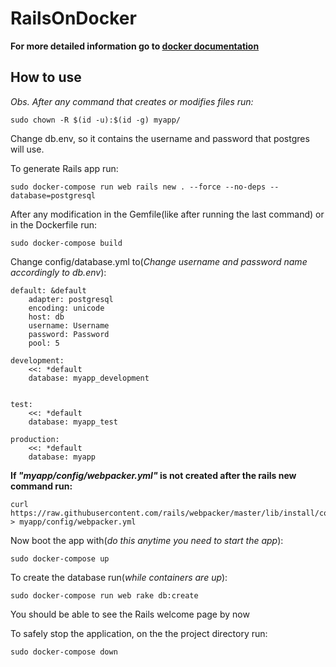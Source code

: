 # RailsOnDocker

__For more detailed information go to [docker documentation](https://docs.docker.com/compose/rails/)__

## How to use

_Obs. After any command that creates or modifies files run:_
```
sudo chown -R $(id -u):$(id -g) myapp/
```

Change db.env, so it contains the username and password that postgres will use.


To generate Rails app run:
```
sudo docker-compose run web rails new . --force --no-deps --database=postgresql
```

After any modification in the Gemfile(like after running the last command) or in the Dockerfile run:
```
sudo docker-compose build
```

Change config/database.yml to(_Change username and password  name accordingly to db.env_):
```
default: &default
	adapter: postgresql
	encoding: unicode
	host: db
	username: Username
	password: Password
	pool: 5

development:
	<<: *default
	database: myapp_development


test:
	<<: *default
	database: myapp_test

production:
	<<: *default
	database: myapp
```

__If *"myapp/config/webpacker.yml"* is not created after the rails new command run:__
```
curl https://raw.githubusercontent.com/rails/webpacker/master/lib/install/config/webpacker.yml > myapp/config/webpacker.yml
```


Now boot the app with(_do this anytime you need to start the app_):
```
sudo docker-compose up
```

To create the database run(_while containers are up_):
```
sudo docker-compose run web rake db:create
```

You should be able to see the Rails welcome page by now

To safely stop the application, on the the project directory run:
```
sudo docker-compose down
```
